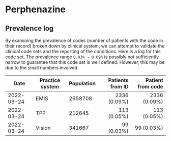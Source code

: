 # Perphenazine

## Prevalence log

By examining the prevalence of codes (number of patients with the code in their record) broken down by clinical system, we can attempt to validate the clinical code sets and the reporting of the conditions. Here is a log for this code set. The prevalence range `0.03% - 0.09%` is possibly not sufficiently narrow to guarantee that this code set is well defined. However, this may be due to the small numbers involved.

| Date       | Practice system | Population | Patients from ID | Patient from code |
| ---------- | --------------- | ---------- | ---------------: | ----------------: |
| 2022-03-24 | EMIS            | 2658708    |     2336 (0.09%) |      2336 (0.09%) |
| 2022-03-24 | TPP             | 212645     |      113 (0.05%) |       113 (0.05%) |
| 2022-03-24 | Vision          | 341667     |       99 (0.03%) |        99 (0.03%) |
